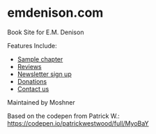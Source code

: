 # emdenison.com

Book Site for E.M. Denison

Features Include:

-   [Sample chapter](https://emdenison.com/chapter1.html)
-   [Reviews](https://emdenison.com/)
-   [Newsletter sign up](https://emdenison.com/#newsletter)
-   [Donations](https://emdenison.com/#donate)
-   [Contact us](https://emdenison.com/)

Maintained by Moshner

Based on the codepen from Patrick W.: https://codepen.io/patrickwestwood/full/MyoBaY
